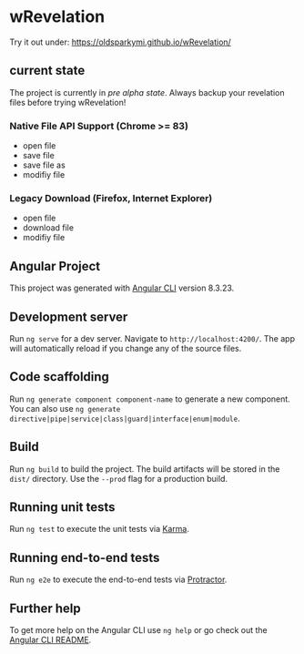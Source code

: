 # wRevelation

Try it out under: https://oldsparkymi.github.io/wRevelation/

## current state

The project is currently in *pre alpha state*. Always backup your revelation files before trying wRevelation!

### Native File API Support (Chrome >= 83)
  - open file
  - save file
  - save file as
  - modifiy file

### Legacy Download (Firefox, Internet Explorer)
  - open file
  - download file
  - modifiy file

## Angular Project

This project was generated with [Angular CLI](https://github.com/angular/angular-cli) version 8.3.23.

## Development server

Run `ng serve` for a dev server. Navigate to `http://localhost:4200/`. The app will automatically reload if you change any of the source files.

## Code scaffolding

Run `ng generate component component-name` to generate a new component. You can also use `ng generate directive|pipe|service|class|guard|interface|enum|module`.

## Build

Run `ng build` to build the project. The build artifacts will be stored in the `dist/` directory. Use the `--prod` flag for a production build.

## Running unit tests

Run `ng test` to execute the unit tests via [Karma](https://karma-runner.github.io).

## Running end-to-end tests

Run `ng e2e` to execute the end-to-end tests via [Protractor](http://www.protractortest.org/).

## Further help

To get more help on the Angular CLI use `ng help` or go check out the [Angular CLI README](https://github.com/angular/angular-cli/blob/master/README.md).
